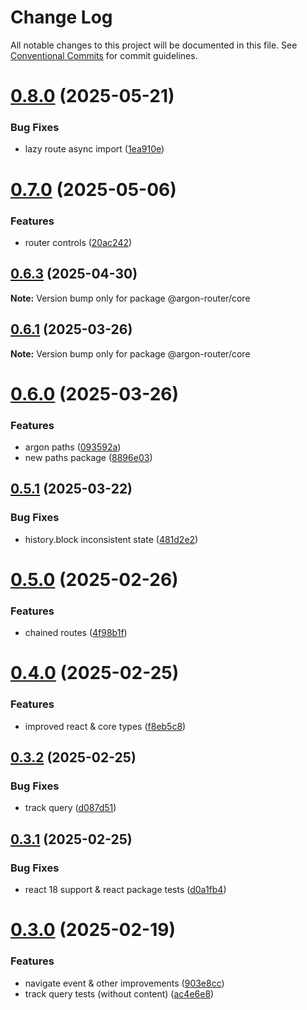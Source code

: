 # Change Log

All notable changes to this project will be documented in this file.
See [Conventional Commits](https://conventionalcommits.org) for commit guidelines.

# [0.8.0](https://github.com/movpushmov/argon-router/compare/v0.7.0...v0.8.0) (2025-05-21)

### Bug Fixes

- lazy route async import ([1ea910e](https://github.com/movpushmov/argon-router/commit/1ea910eca226fd8eba182b87af866bd8d115f12a))

# [0.7.0](https://github.com/movpushmov/argon-router/compare/v0.6.3...v0.7.0) (2025-05-06)

### Features

- router controls ([20ac242](https://github.com/movpushmov/argon-router/commit/20ac2427c067eb6c6959bac29df68cac34a5e359))

## [0.6.3](https://github.com/movpushmov/argon-router/compare/v0.6.2...v0.6.3) (2025-04-30)

**Note:** Version bump only for package @argon-router/core

## [0.6.1](https://github.com/movpushmov/argon-router/compare/v0.6.0...v0.6.1) (2025-03-26)

**Note:** Version bump only for package @argon-router/core

# [0.6.0](https://github.com/movpushmov/argon-router/compare/v0.5.1...v0.6.0) (2025-03-26)

### Features

- argon paths ([093592a](https://github.com/movpushmov/argon-router/commit/093592a15a34fd4e4dfd6794dafc0f6704797a0d))
- new paths package ([8896e03](https://github.com/movpushmov/argon-router/commit/8896e03f6d8deae95e2b7249473dcaeb7f6a77fc))

## [0.5.1](https://github.com/movpushmov/argon-router/compare/v0.5.0...v0.5.1) (2025-03-22)

### Bug Fixes

- history.block inconsistent state ([481d2e2](https://github.com/movpushmov/argon-router/commit/481d2e2417d0855276cb095e78d43043742ec883))

# [0.5.0](https://github.com/movpushmov/argon-router/compare/v0.4.0...v0.5.0) (2025-02-26)

### Features

- chained routes ([4f98b1f](https://github.com/movpushmov/argon-router/commit/4f98b1ffb7b9113de6b682d532e72f723b22ac3b))

# [0.4.0](https://github.com/movpushmov/argon-router/compare/v0.3.3...v0.4.0) (2025-02-25)

### Features

- improved react & core types ([f8eb5c8](https://github.com/movpushmov/argon-router/commit/f8eb5c80f471ecca50de8af1a064c02a49a3d5be))

## [0.3.2](https://github.com/movpushmov/argon-router/compare/v0.3.1...v0.3.2) (2025-02-25)

### Bug Fixes

- track query ([d087d51](https://github.com/movpushmov/argon-router/commit/d087d517d39a8b03fa72b4a01b5e79d60e6a119b))

## [0.3.1](https://github.com/movpushmov/argon-router/compare/v0.3.0...v0.3.1) (2025-02-25)

### Bug Fixes

- react 18 support & react package tests ([d0a1fb4](https://github.com/movpushmov/argon-router/commit/d0a1fb40bf86f697e372be7da354abb0810c20c9))

# [0.3.0](https://github.com/movpushmov/argon-router/compare/v0.2.3...v0.3.0) (2025-02-19)

### Features

- navigate event & other improvements ([903e8cc](https://github.com/movpushmov/argon-router/commit/903e8cc1805525dbe45f18944b32732db6e0eaa5))
- track query tests (without content) ([ac4e6e8](https://github.com/movpushmov/argon-router/commit/ac4e6e8b0b091c2dcf87d4d97a2630467637f071))
